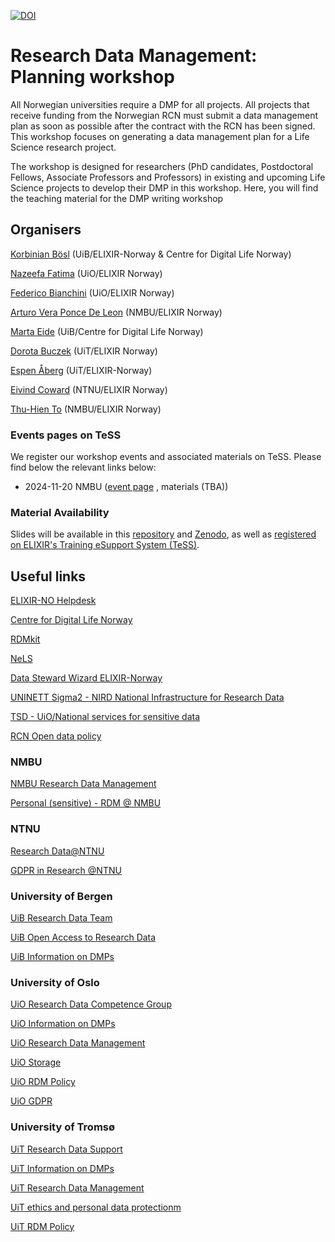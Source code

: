 [![DOI](https://zenodo.org/badge/DOI/10.5281/zenodo.3693710.svg)](https://zenodo.org/doi/10.5281/zenodo.3693710)

Research Data Management: Planning workshop
======

All Norwegian universities require a DMP for all projects. All projects that receive funding from the Norwegian RCN must submit a data management plan as soon as possible after the contract with the RCN has been signed. This workshop focuses on generating a data management plan for a Life Science research project.

The workshop is designed for researchers (PhD candidates, Postdoctoral Fellows, Associate Professors and Professors) in existing and upcoming Life Science projects to develop their DMP in this workshop. Here, you will find the teaching material for the DMP writing workshop

## Organisers

[Korbinian Bösl](https://www.uib.no/en/persons/Korbinian.B%C3%B6sl) (UiB/ELIXIR-Norway & Centre for Digital Life Norway)

[Nazeefa Fatima](https://www.mn.uio.no/ifi/english/people/adm/nazeefaf/) (UiO/ELIXIR Norway) 

[Federico Bianchini](https://www.mn.uio.no/kjemi/english/people/aca/fredebi/) (UiO/ELIXIR Norway)

[Arturo Vera Ponce De Leon](https://www.nmbu.no/en/find-employee?s=arturo.vera.ponce.de.leon) (NMBU/ELIXIR Norway)

[Marta Eide](https://www.uib.no/personer/Marta.Eide) (UiB/Centre for Digital Life Norway)

[Dorota Buczek](https://uit.no/ansatte/person?p_document_id=668151) (UiT/ELIXIR Norway)

[Espen Åberg](https://uit.no/ansatte/espen.aberg) (UiT/ELIXIR-Norway)

[Eivind Coward](https://www.ntnu.edu/employees/eivind.coward) (NTNU/ELIXIR Norway)

[Thu-Hien To](https://www.nmbu.no/ans/thu-hien.to) (NMBU/ELIXIR Norway)

### Events pages on TeSS
We register our workshop events and associated materials on TeSS. Please find below the relevant links below:

* 2024-11-20 NMBU ([event page](https://tess.elixir-europe.org/events/life-science-data-management-planning-workshop-8cc7b714-86c6-48fd-90c7-7a129fe31f99) , materials (TBA))



### Material Availability
Slides will be available in this [repository](https://github.com/ELIXIR-Norway-Training/DMP-writing-workshop/) and [Zenodo](https://zenodo.org/doi/10.5281/zenodo.3693710), as well as [registered on ELIXIR's Training eSupport System (TeSS)](https://tess.elixir-europe.org/materials/life-sciences-research-data-management-2024-course-by-elixir-norway).

## Useful links

  [ELIXIR-NO Helpdesk](https://elixir.no/helpdesk)
  
  [Centre for Digital Life Norway](https://digitallifenorway.org/)
  
  [RDMkit](https://rdmkit.elixir-europe.org/) 
  
  [NeLS](https://nels-docs.readthedocs.io/en/latest/)
  
  [Data Steward Wizard ELIXIR-Norway](https://norway.dsw.elixir-europe.org/wizard/)

  [UNINETT Sigma2 - NIRD National Infrastructure for Research Data](https://documentation.sigma2.no/storage/nird.html)
  
  [TSD - UiO/National services for sensitive data](https://www.uio.no/english/services/it/research/sensitive-data/index.html)
  
  [RCN Open data policy](https://www.forskningsradet.no/en/Adviser-research-policy/open-science/open-access-to-research-data/)


### NMBU
  
  [NMBU Research Data Management](https://www.nmbu.no/en/research/for_researchers/researchdata)
  
  [Personal (sensitive) - RDM @ NMBU](https://www.nmbu.no/en/research/for_researchers/researchdata/node/34780)
  
### NTNU
  
  [Research Data@NTNU](https://innsida.ntnu.no/researchdata)
  
  [GDPR in Research @NTNU](https://innsida.ntnu.no/wiki/-/wiki/English/Collection+of+personal+data+for+research+projects)
  
### University of Bergen

  [UiB Research Data Team](https://www.uib.no/en/ub/111372/open-research-data)

  [UiB Open Access to Research Data](https://www.uib.no/en/ub/111372/open-access-research-data)
  
  [UiB Information on DMPs](https://www.uib.no/en/ub/143694/data-management-plans)
    
### University of Oslo
  
  [UiO Research Data Competence Group](https://www.uio.no/english/for-employees/support/research/research-data-management/organisation/index.html)
  
  [UiO Information on DMPs](https://www.uio.no/english/for-employees/support/research/research-data-management/data-management-plan/)
  
  [UiO Research Data Management](https://www.uio.no/english/for-employees/support/research/research-data-management/)
  
  [UiO Storage](https://www.uio.no/english/for-employees/support/research/research-data-management/storage/index.html)
  
  [UiO RDM Policy](https://www.uio.no/english/for-employees/support/research/research-data-management/policies-and-guidelines/index.html)
  
  [UiO GDPR](https://www.uio.no/english/for-employees/support/privacy-dataprotection/research-at-uio.html)

### University of Tromsø

  [UiT Research Data Support](https://en.uit.no/forskning/art?p_document_id=548687)
  
  [UiT Information on DMPs](https://en.uit.no/forskning/art?p_document_id=548687#collapseThree)

  [UiT Research Data Management](https://en.uit.no/forskning/art?p_document_id=548687)
 
  [UiT ethics and personal data protectionm](https://en.uit.no/forskning/art?p_document_id=548687#collapseSix)
  
  [UiT RDM Policy](https://en.uit.no/forskning/art?p_document_id=548687#collapseTwo)
